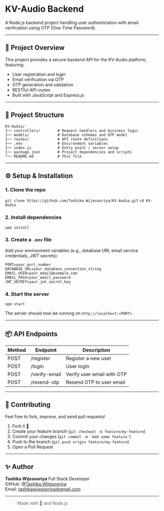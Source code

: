 
# KV-Audio Backend

A Node.js backend project handling user authentication with email verification using OTP (One-Time Password).

---

## 🚀 Project Overview

This project provides a secure backend API for the KV-Audio platform, featuring:

* User registration and login
* Email verification via OTP
* OTP generation and validation
* RESTful API routes
* Built with JavaScript and Express.js

---

## 📂 Project Structure
```
KV-Audio/
├── controllers/        # Request handlers and business logic
├── models/             # Database schemas and OTP model
├── routes/             # API route definitions
├── .env                # Environment variables
├── index.js            # Entry point / server setup
├── package.json        # Project dependencies and scripts
└── README.md           # This file
```
---

## ⚙️ Setup & Installation

### 1. Clone the repo

`git clone https://github.com/Tashika-Wijesooriya/KV-Audio.git`
`cd KV-Audio`

### 2. Install dependencies

`npm install`

### 3. Create a `.env` file

Add your environment variables (e.g., database URI, email service credentials, JWT secrets):

```
PORT=your_port_number
DATABASE_URL=your_database_connection_string
EMAIL_USER=your_email@example.com
EMAIL_PASS=your_email_password
JWT_SECRET=your_jwt_secret_key
```

### 4. Start the server

`npm start`

The server should now be running on `http://localhost:<PORT>`.

---

## 📦 API Endpoints

| Method | Endpoint      | Description                |
| ------ | ------------- | -------------------------- |
| POST   | /register     | Register a new user        |
| POST   | /login        | User login                 |
| POST   | /verify-email | Verify user email with OTP |
| POST   | /resend-otp   | Resend OTP to user email   |


---

## 🤝 Contributing

Feel free to fork, improve, and send pull requests!

1. Fork it 🍴
2. Create your feature branch (`git checkout -b feature/my-feature`)
3. Commit your changes (`git commit -m 'Add some feature'`)
4. Push to the branch (`git push origin feature/my-feature`)
5. Open a Pull Request

---



## ✨ Author

**Tashika Wijesooriya**
Full Stack Developer<br>
GitHub: [@Tashika-Wijesooriya](https://github.com/Tashika-Wijesooriya)<br>
Email: [tashikawijesooriya@gmail.com](mailto:tashikawijesooriya@gmail.com)

---

> Made with 💖 and Node.js

